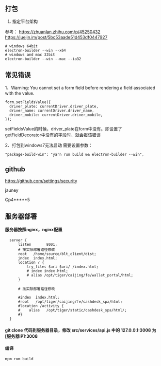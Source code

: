 
## 打包

1. 指定平台架构

参考： 
https://zhuanlan.zhihu.com/p/45250432
https://juejin.im/post/5bc53aade51d453df0447927

```
# windows 64bit
electron-builder --win --x64
# windows and mac 32bit
electron-builder --win --mac --ia32
```


## 常见错误
1、Warning: You cannot set a form field before rendering a field associated with the value.
```
form.setFieldsValue({
  driver_plate: currentDriver.driver_plate,
  driver_name: currentDriver.driver_name,
  driver_mobile: currentDriver.driver_mobile,
});
```
setFieldsValue的时候，driver_plate在form中没有。即设置了getFieldDecorator中没有的字段时，就会报该错误



2、打包到windows7无法启动
需要设置参数：
```
"package-build-win": "yarn run build && electron-builder --win",
```


## github

https://github.com/settings/security

jauney

Cp4*****5

## 服务器部署

#### 服务器按照nginx，nginx配置
```
  server {
      listen       8001;
      # 按实际部署路径修改
      root   /home/source/blt_client/dist;
      index  index.html;
      location / {
          try_files $uri $uri/ /index.html;
          # index index.html;
          # alias /opt/tiger/caijing/fe/wallet_portal/html;
      }

      # 按实际部署路径修改

      #index  index.html;
      #root   /opt/tiger/caijing/fe/cashdesk_spa/html;
      #location /activity {
      #    alias   /opt/tiger/static/cashdesk_spa/html/;
      #}
  }
```
#### git clone 代码到服务器目录，修改 src/services/api.js 中的 127.0.0.1:3008 为 [服务器IP]:3008

#### 编译
```
npm run build
```
